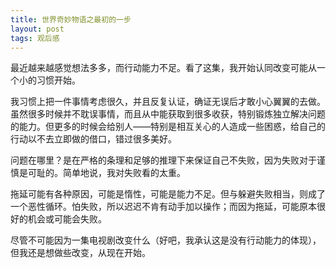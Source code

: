 ```yaml
---
title: 世界奇妙物语之最初的一步
layout: post
tags: 观后感
---
```


最近越来越感觉想法多多，而行动能力不足。看了这集，我开始认同改变可能从一个小的习惯开始。

我习惯上把一件事情考虑很久，并且反复认证，确证无误后才敢小心翼翼的去做。虽然很多时候并不耽误事情，而且从中能获取到很多收获，特别锻炼独立解决问题的能力。但更多的时候会给别人——特别是相互关心的人造成一些困惑，给自己的行动以不去立即做的借口，错过很多美好。

问题在哪里？是在严格的条理和足够的推理下来保证自己不失败，因为失败对于谨慎是可耻的。简单地说，我对失败看的太重。

拖延可能有各种原因，可能是惰性，可能是能力不足。但与躲避失败相当，则成了一个恶性循环。怕失败，所以迟迟不肯有动手加以操作；而因为拖延，可能原本很好的机会或可能会失败。

尽管不可能因为一集电视剧改变什么（好吧，我承认这是没有行动能力的体现），但我还是想做些改变，从现在开始。
